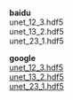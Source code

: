 
**baidu**                                                  
  unet_12_3.hdf5                                                       
  unet_13_2.hdf5                                                       
  unet_23_1.hdf5                                                      

**google**                                       
  [unet_12_3.hdf5](https://drive.google.com/a/gs.ncku.edu.tw/file/d/1YqJqFL7NKWsC_zcIXOhtwl8Gm1gRrELC/view?usp=sharing)                                                          
  [unet_13_2.hdf5](https://drive.google.com/a/gs.ncku.edu.tw/file/d/1PKxATeJZNzQLR0qIWi61NRKw3y1kQ6mg/view?usp=sharing)                                                           
  [unet_23_1.hdf5](https://drive.google.com/a/gs.ncku.edu.tw/file/d/11lwSujaTIMIK84hk4PlPa_tlRNr9Vmpe/view?usp=sharing)

                                                   
